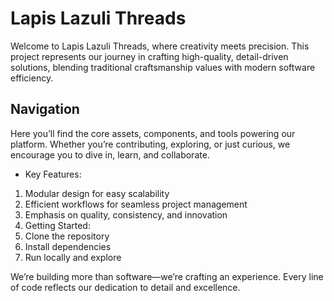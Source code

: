 # Lapis Lazuli Threads

Welcome to Lapis Lazuli Threads, where creativity meets precision. This project represents our journey in crafting high-quality, detail-driven solutions, blending traditional craftsmanship values with modern software efficiency.

## Navigation
Here you’ll find the core assets, components, and tools powering our platform. Whether you’re contributing, exploring, or just curious, we encourage you to dive in, learn, and collaborate.

* Key Features:

1. Modular design for easy scalability
2. Efficient workflows for seamless project management
3. Emphasis on quality, consistency, and innovation
4. Getting Started:
5. Clone the repository
6. Install dependencies
7. Run locally and explore

We’re building more than software—we’re crafting an experience. Every line of code reflects our dedication to detail and excellence.
